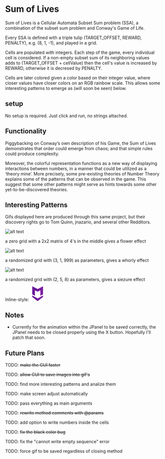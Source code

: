 ﻿# Sum of Lives
Sum of Lives is a Cellular Automata Subset Sum problem (SSA), a combination of the subset sum problem and Conway's Game of Life.

Every SSA is defined with a triple tulip (TARGET_OFFSET, REWARD, PENALTY), e.g. (8, 1, -1), and played in a grid. 

Cells are populated with integers. Each step of the game, every individual cell is considered. If a non-empty subset sum of its neighboring values adds to (TARGET_OFFSET + cellValue) then the cell's value is increased by REWARD, otherwise it is decresed by PENALTY.

Cells are later colored given a color based on their integer value, where closer values have closer colors on an RGB rainbow scale. This allows some interesting patterns to emerge as (will soon be seen) below. 

## setup

No setup is required. Just click and run, no strings attached. 

## Functionality 

Piggybacking on Conway’s own description of his Game, the Sum of Lives demonstrates that order could emerge from chaos; and that simple rules could produce complexity. 

Moreover, the colorful representation functions as a new way of displaying interactions between numbers, in a manner that could be utilized as a ‘theory mine’. More precisely, some pre-existing theories of Number Theory explains some of the patterns that can be observed in the game. This suggest that some other patterns might serve as hints towards some other yet-to-be-discovered theories. 


## Interesting Patterns 

Gifs displayed here are produced through this same project, but their discovery rights go to Tom Quinn, jnazario, and several other Redditors. 

![alt text](https://github.com/OmarAlSughayer/Sum-of-Lives/blob/raw/master/bin/Debug/world1.gif)

a zero grid with a 2x2 matrix of 4's in the middle gives a flower effect

![alt text](https://github.com/OmarAlSughayer/Sum-of-Lives/tree/raw/master/bin/Debug/world2.gif)

a randomized grid with (3, 1, 999) as parameters, gives a whorly effect

![alt text](https://github.com/OmarAlSughayer/Sum-of-Lives/tree/raw/master/bin/Debug/world3.gif)

a randomized grid with (2, 5, 8) as parameters, gives a siezure effect



Inline-style: 
![alt text](https://github.com/adam-p/markdown-here/raw/master/src/common/images/icon48.png "Logo Title Text 1")


## Notes 

  * Currently for the animation within the JPanel to be saved correctly, the JPanel needs to be closed properly using the X button. Hopefully I'll patch that soon. 

## Future Plans 

TODO: ~~make the GUI faster~~

TODO: ~~allow GUI to save images into gif's~~

TODO: find more interesting patterns and analize them

TODO: make screen adjust automatically

TODO: pass everything as main arguments

TODO: ~~rewrite method comments with @params~~

TODO: add option to write numbers inside the cells

TODO: ~~fix the black color bug~~

TODO: fix the "cannot write empty sequence" error

TODO: force gif to be saved regardless of closing method
